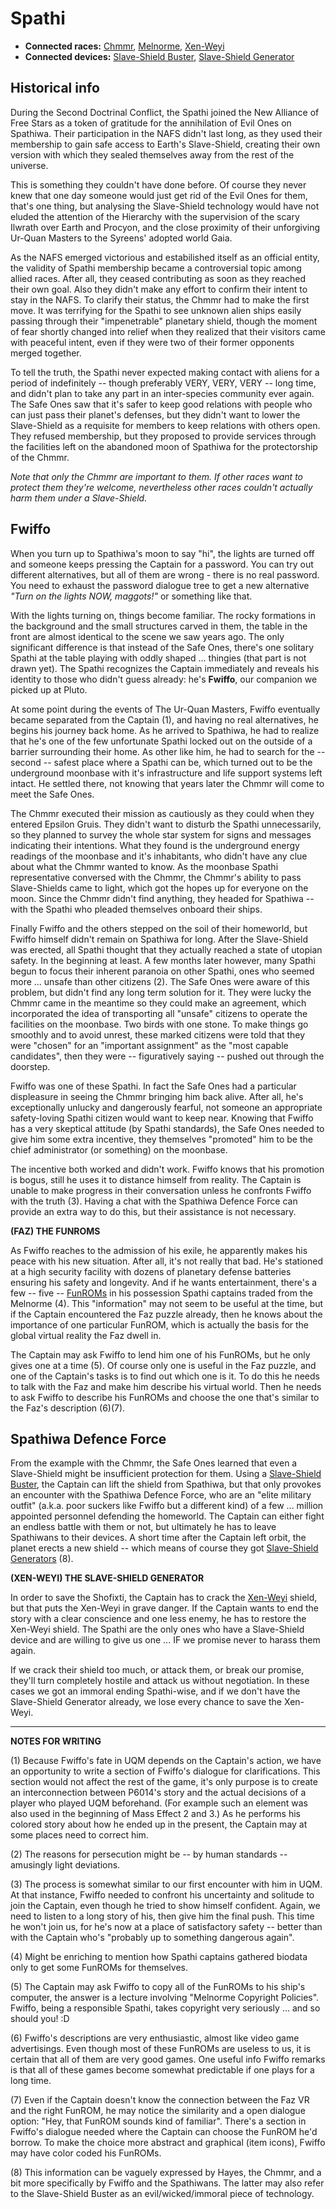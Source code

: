 # Spathi #

  * **Connected races:** [Chmmr](Chmmr.md), [Melnorme](Melnorme.md), [Xen-Weyi](XenWeyi.md)
  * **Connected devices:** [Slave-Shield Buster](SlaveShieldBuster.md), [Slave-Shield Generator](SlaveShieldGenerator.md)

## Historical info ##

During the Second Doctrinal Conflict, the Spathi joined the New Alliance of Free Stars as a token of gratitude for the annihilation of Evil Ones on Spathiwa. Their participation in the NAFS didn't last long, as they used their membership to gain safe access to Earth's Slave-Shield, creating their own version with which they sealed themselves away from the rest of the universe.

This is something they couldn't have done before. Of course they never knew that one day someone would just get rid of the Evil Ones for them, that's one thing, but analysing the Slave-Shield technology would have not eluded the attention of the Hierarchy with the supervision of the scary Ilwrath over Earth and Procyon, and the close proximity of their unforgiving Ur-Quan Masters to the Syreens' adopted world Gaia.

As the NAFS emerged victorious and estabilished itself as an official entity, the validity of Spathi membership became a controversial topic among allied races. After all, they ceased contributing as soon as they reached their own goal. Also they didn't make any effort to confirm their intent to stay in the NAFS. To clarify their status, the Chmmr had to make the first move. It was terrifying for the Spathi to see unknown alien ships easily passing through their "impenetrable" planetary shield, though the moment of fear shortly changed into relief when they realized that their visitors came with peaceful intent, even if they were two of their former opponents merged together.

To tell the truth, the Spathi never expected making contact with aliens for a period of indefinitely -- though preferably VERY, VERY, VERY -- long time, and didn't plan to take any part in an inter-species community ever again. The Safe Ones saw that it's safer to keep good relations with people who can just pass their planet's defenses, but they didn't want to lower the Slave-Shield as a requisite for members to keep relations with others open. They refused membership, but they proposed to provide services through the facilities left on the abandoned moon of Spathiwa for the protectorship of the Chmmr.

_Note that only the Chmmr are important to them. If other races want to protect them they're welcome, nevertheless other races couldn't actually harm them under a Slave-Shield._

## Fwiffo ##

When you turn up to Spathiwa's moon to say "hi", the lights are turned off and someone keeps pressing the Captain for a password. You can try out different alternatives, but all of them are wrong - there is no real password. You need to exhaust the password dialogue tree to get a new alternative _"Turn on the lights NOW, maggots!"_ or something like that.

With the lights turning on, things become familiar. The rocky formations in the background and the small structures carved in them, the table in the front are almost identical to the scene we saw years ago. The only significant difference is that instead of the Safe Ones, there's one solitary Spathi at the table playing with oddly shaped ... thingies (that part is not drawn yet). The Spathi recognizes the Captain immediately and reveals his identity to those who didn't guess already: he's **Fwiffo**, our companion we picked up at Pluto.

At some point during the events of The Ur-Quan Masters, Fwiffo eventually became separated from the Captain (1), and having no real alternatives, he begins his journey back home. As he arrived to Spathiwa, he had to realize that he's one of the few unfortunate Spathi locked out on the outside of a barrier surrounding their home. As other like him, he had to search for the -- second -- safest place where a Spathi can be, which turned out to be the underground moonbase with it's infrastructure and life support systems left intact. He settled there, not knowing that years later the Chmmr will come to meet the Safe Ones.

The Chmmr executed their mission as cautiously as they could when they entered Epsilon Gruis. They didn't want to disturb the Spathi unnecessarily, so they planned to survey the whole star system for signs and messages indicating their intentions. What they found is the underground energy readings of the moonbase and it's inhabitants, who didn't have any clue about what the Chmmr wanted to know. As the moonbase Spathi representative conversed with the Chmmr, the Chmmr's ability to pass Slave-Shields came to light, which got the hopes up for everyone on the moon. Since the Chmmr didn't find anything, they headed for Spathiwa -- with the Spathi who pleaded themselves onboard their ships.

Finally Fwiffo and the others stepped on the soil of their homeworld, but Fwiffo himself didn't remain on Spathiwa for long. After the Slave-Shield was erected, all Spathi thought that they actually reached a state of utopian safety. In the beginning at least. A few months later however, many Spathi begun to focus their inherent paranoia on other Spathi, ones who seemed more ... unsafe than other citizens (2). The Safe Ones were aware of this problem, but didn't find any long term solution for it. They were lucky the Chmmr came in the meantime so they could make an agreement, which incorporated the idea of transporting all "unsafe" citizens to operate the facilities on the moonbase. Two birds with one stone. To make things go smoothly and to avoid unrest, these marked citizens were told that they were "chosen" for an "important assignment" as the "most capable candidates", then they were -- figuratively saying -- pushed out through the doorstep.

Fwiffo was one of these Spathi. In fact the Safe Ones had a particular displeasure in seeing the Chmmr bringing him back alive. After all, he's exceptionally unlucky and dangerously fearful, not someone an appropriate safety-loving Spathi citizen would want to keep near. Knowing that Fwiffo has a very skeptical attitude (by Spathi standards), the Safe Ones needed to give him some extra incentive, they themselves "promoted" him to be the chief administrator (or something) on the moonbase.

The incentive both worked and didn't work. Fwiffo knows that his promotion is bogus, still he uses it to distance himself from reality. The Captain is unable to make progress in their conversation unless he confronts Fwiffo with the truth (3). Having a chat with the Spathiwa Defence Force can provide an extra way to do this, but their assistance is not necessary.

**(FAZ) THE FUNROMS**

As Fwiffo reaches to the admission of his exile, he apparently makes his peace with his new situation. After all, it's not really that bad. He's stationed at a high security facility with dozens of planetary defense batteries ensuring his safety and longevity. And if he wants entertainment, there's a few -- five -- [FunROMs](MelnormeFunROMs.md) in his possession Spathi captains traded from the Melnorme (4). This "information" may not seem to be useful at the time, but if the Captain encountered the Faz puzzle already, then he knows about the importance of one particular FunROM, which is actually the basis for the global virtual reality the Faz dwell in.

The Captain may ask Fwiffo to lend him one of his FunROMs, but he only gives one at a time (5). Of course only one is useful in the Faz puzzle, and one of the Captain's tasks is to find out which one is it. To do this he needs to talk with the Faz and make him describe his virtual world. Then he needs to ask Fwiffo to describe his FunROMs and choose the one that's similar to the Faz's description (6)(7).

## Spathiwa Defence Force ##

From the example with the Chmmr, the Safe Ones learned that even a Slave-Shield might be insufficient protection for them. Using a [Slave-Shield Buster](SlaveShieldBuster.md), the Captain can lift the shield from Spathiwa, but that only provokes an encounter with the Spathiwa Defence Force, who are an "elite military outfit" (a.k.a. poor suckers like Fwiffo but a different kind) of a few ... million appointed personnel defending the homeworld. The Captain can either fight an endless battle with them or not, but ultimately he has to leave Spathiwans to their devices. A short time after the Captain left orbit, the planet erects a new shield -- which means of course they got [Slave-Shield Generators](SlaveShieldGenerator.md) (8).

**(XEN-WEYI) THE SLAVE-SHIELD GENERATOR**

In order to save the Shofixti, the Captain has to crack the [Xen-Weyi](XenWeyi.md) shield, but that puts the Xen-Weyi in grave danger. If the Captain wants to end the story with a clear conscience and one less enemy, he has to restore the Xen-Weyi shield. The Spathi are the only ones who have a Slave-Shield device and are willing to give us one ... IF we promise never to harass them again.

If we crack their shield too much, or attack them, or break our promise, they'll turn completely hostile and attack us without negotiation. In these cases we got an immoral ending Spathi-wise, and if we don't have the Slave-Shield Generator already, we lose every chance to save the Xen-Weyi.


---


**NOTES FOR WRITING**

(1) Because Fwiffo's fate in UQM depends on the Captain's action, we have an opportunity to write a section of Fwiffo's dialogue for clarifications. This section would not affect the rest of the game, it's only purpose is to create an interconnection between P6014's story and the actual decisions of a player who played UQM beforehand. (For example such an element was also used in the beginning of Mass Effect 2 and 3.) As he performs his colored story about how he ended up in the present, the Captain may at some places need to correct him.

(2) The reasons for persecution might be -- by human standards -- amusingly light deviations.

(3) The process is somewhat similar to our first encounter with him in UQM. At that instance, Fwiffo needed to confront his uncertainty and solitude to join the Captain, even though he tried to show himself confident. Again, we need to listen to a long story of his, then give him the final push. This time he won't join us, for he's now at a place of satisfactory safety -- better than with the Captain who's "probably up to something dangerous again".

(4) Might be enriching to mention how Spathi captains gathered biodata only to get some FunROMs for themselves.

(5) The Captain may ask Fwiffo to copy all of the FunROMs to his ship's computer, the answer is a lecture involving "Melnorme Copyright Policies". Fwiffo, being a responsible Spathi, takes copyright very seriously ... and so should you! :D

(6) Fwiffo's descriptions are very enthusiastic, almost like video game advertisings. Even though most of these FunROMs are useless to us, it is certain that all of them are very good games. One useful info Fwiffo remarks is that all of these games become somewhat predictable if one plays for a long time.

(7) Even if the Captain doesn't know the connection between the Faz VR and the right FunROM, he may notice the similarity and a open dialogue option: "Hey, that FunROM sounds kind of familiar". There's a section in Fwiffo's dialogue needed where the Captain can choose the FunROM he'd borrow. To make the choice more abstract and graphical (item icons), Fwiffo may have color coded his FunROMs.

(8) This information can be vaguely expressed by Hayes, the Chmmr, and a bit more specifically by Fwiffo and the Spathiwans. The latter may also refer to the Slave-Shield Buster as an evil/wicked/immoral piece of technology.
